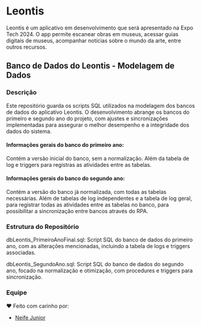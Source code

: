 # Leontis
Leontis é um aplicativo em desenvolvimento que será apresentado na Expo Tech 2024. O app permite escanear obras em museus, acessar guias digitais de museus, acompanhar notícias sobre o mundo da arte, entre outros recursos.

## Banco de Dados do Leontis - Modelagem de Dados

### Descrição
Este repositório guarda os scripts SQL utilizados na modelagem dos bancos de dados do aplicativo Leontis. O desenvolvimento abrange os bancos do primeiro e segundo ano do projeto, com ajustes e sincronizações implementadas para assegurar o melhor desempenho e a integridade dos dados do sistema.

#### Informações gerais do banco do primeiro ano:

Contém a versão inicial do banco, sem a normalização. Além da tabela de log e triggers para registras as atividades entre as tabelas.

#### Informações gerais do banco do segundo ano:

Contém a versão do banco já normalizada, com todas as tabelas necessárias. Além de tabelas de log independentes e a tabela de log geral, para registrar todas as atividades entre as tabelas no banco, para possibilitar a sincronização entre bancos através do RPA.

### Estrutura do Repositório
dbLeontis_PrimeiroAnoFinal.sql: Script SQL do banco de dados do primeiro ano, com as alterações mencionadas, incluindo a tabela de logs e triggers associadas.

dbLeontis_SegundoAno.sql: Script SQL do banco de dados do segundo ano, focado na normalização e otimização, com procedures e triggers para sincronização.

### Equipe
❤️ Feito com carinho por:
- [Neife Junior](https://github.com/NeifeJunior)

